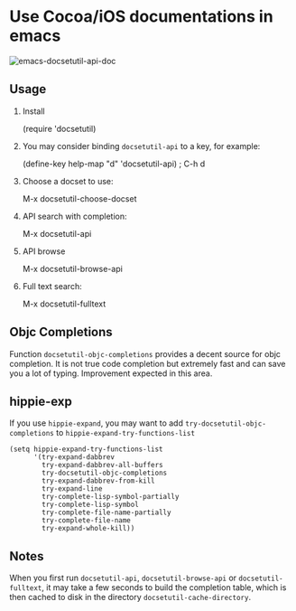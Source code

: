 # Use Cocoa/iOS documentations in emacs #

![emacs-docsetutil-api-doc](http://i.imgur.com/xFM15.png)

## Usage ##
1. Install

    (require 'docsetutil)

2. You may consider binding `docsetutil-api` to a key, for example:

    (define-key help-map "d" 'docsetutil-api)  ; C-h d

3. Choose a docset to use:

    M-x docsetutil-choose-docset

4. API search with completion:

    M-x docsetutil-api

5. API browse

    M-x docsetutil-browse-api

6. Full text search:

    M-x docsetutil-fulltext

## Objc Completions ##

Function `docsetutil-objc-completions` provides a decent source for
objc completion. It is not true code completion but extremely fast and
can save you a lot of typing. Improvement expected in this area.

## hippie-exp ##

If you use `hippie-expand`, you may want to add
`try-docsetutil-objc-completions` to
`hippie-expand-try-functions-list`

    (setq hippie-expand-try-functions-list
          '(try-expand-dabbrev
            try-expand-dabbrev-all-buffers
            try-docsetutil-objc-completions
            try-expand-dabbrev-from-kill
            try-expand-line
            try-complete-lisp-symbol-partially
            try-complete-lisp-symbol
            try-complete-file-name-partially
            try-complete-file-name
            try-expand-whole-kill))

## Notes ##

When you first run `docsetutil-api`, `docsetutil-browse-api` or
`docsetutil-fulltext`, it may take a few seconds to build the
completion table, which is then cached to disk in the directory
`docsetutil-cache-directory`.
